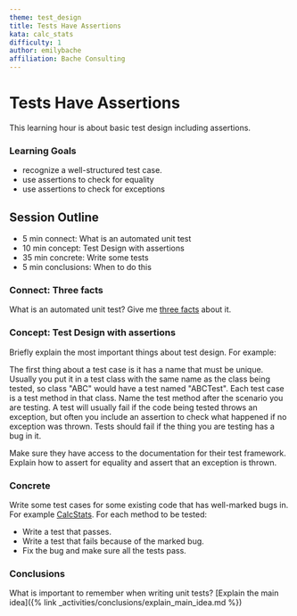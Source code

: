 ```yaml
---
theme: test_design
title: Tests Have Assertions
kata: calc_stats
difficulty: 1
author: emilybache
affiliation: Bache Consulting
---
```


# Tests Have Assertions

This learning hour is about basic test design including assertions.

### Learning Goals

- recognize a well-structured test case.
- use assertions to check for equality
- use assertions to check for exceptions


## Session Outline

* 5 min connect: What is an automated unit test
* 10 min concept: Test Design with assertions
* 35 min concrete: Write some tests
* 5 min conclusions: When to do this


### Connect: Three facts
What is an automated unit test? Give me [three facts](/activities/connect/three_facts.html) about it.

### Concept: Test Design with assertions
Briefly explain the most important things about test design. For example:

The first thing about a test case is it has a name that must be unique. Usually you put it in a test class with the same name as the class being tested, so class "ABC" would have a test named "ABCTest". Each test case is a test method in that class. Name the test method after the scenario you are testing. A test will usually fail if the code being tested throws an exception, but often you include an assertion to check what happened if no exception was thrown. Tests should fail if the thing you are testing has a bug in it.

Make sure they have access to the documentation for their test framework. Explain how to assert for equality and assert that an exception is thrown.

### Concrete
Write some test cases for some existing code that has well-marked bugs in. For example [CalcStats](https://github.com/emilybache/CalcStats-TestDesign-Kata). For each method to be tested:

* Write a test that passes.
* Write a test that fails because of the marked bug.
* Fix the bug and make sure all the tests pass.

### Conclusions
What is important to remember when writing unit tests? [Explain the main idea]({% link _activities/conclusions/explain_main_idea.md %})
